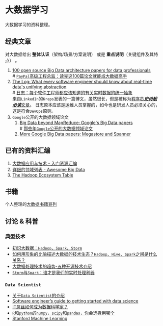 大数据学习
=======================

大数据学习的资料整理。

经典文章
-------------------

对大数据给出 **整体认识**（架构/场景/方案说明） 或是 **重点说明**（关键组件及其特点） 。

1. [100 open source Big Data architecture papers for data professionals](https://www.linkedin.com/pulse/100-open-source-big-data-architecture-papers-anil-madan)  
\# [`PayPal`高级工程总监：读完这100篇论文就能成大数据高手](http://www.csdn.net/article/2015-07-07/2825148)
1. [The Log: What every software engineer should know about real-time data's unifying abstraction](https://engineering.linkedin.com/distributed-systems/log-what-every-software-engineer-should-know-about-real-time-datas-unifying)  
\# [日志：每个软件工程师都应该知道的有关实时数据的统一抽象](https://github.com/oldratlee/translations/tree/master/log-what-every-software-engineer-should-know-about-real-time-datas-unifying)  
来自`LinkedIn`的`Kreps`发表的一篇博文，虽然很长，但是被称为[程序员***史诗般必读***文章](http://bryanpendleton.blogspot.hk/2014/01/the-log-epic-software-engineering.html)。
日志原本应该是运维人员掌握的，如今也是研发人员必须关心的，这是符合`DevOps`原则。
1. `Google`公开的大数据领域论文
    1. [Big Data beyond MapReduce: Google's Big Data papers](http://blog.mikiobraun.de/2013/02/big-data-beyond-map-reduce-googles-papers.html)   
        \# [那些年`Google`公开的大数据领域论文](http://www.csdn.net/article/2013-02-28/2814298-google-bigdata-papers)  
    1. [More Google Big Data papers: Megastore and Spanner](http://blog.mikiobraun.de/2013/03/more-google-papers-megastore-spanner-voted-commits.html)

已有的资料汇编
-------------------

1. [大数据应用与技术 - 入门资源汇编](https://github.com/memect/hao/blob/master/awesome/learn-big-data.md)
1. [详细的领域列表 - Awesome Big Data](https://github.com/onurakpolat/awesome-bigdata)
1. [The Hadoop Ecosystem Table](http://hadoopecosystemtable.github.io/)

书籍
-------------------

个人整理的[大数据书籍豆列](http://www.douban.com/doulist/40606671/)

讨论 & 科普
-------------------

### 典型技术

- [初识大数据：`Hadoop`、`Spark`、`Storm`](http://blog.csdn.net/hyj_13/article/details/43021357)
- [如何用形象的比喻描述大数据的技术生态？`Hadoop`、`Hive`、`Spark`之间是什么关系？](http://www.zhihu.com/question/27974418)
- [大数据处理技术的趋势-五种开源技术介绍](http://www.thebigdata.cn/QiTa/9698.html)
- [`Storm`与`Spark`：谁才是我们的实时处理利器](http://developer.51cto.com/art/201412/460116.htm)

### `Data Scientist`

- [关于`Data Scientist`的介绍](http://www.douban.com/note/247983915/)
- [Software engineer’s guide to getting started with data science](http://www.r-bloggers.com/software-engineers-guide-to-getting-started-with-data-science/)
- [IT屌丝如何成为数据科学家？](http://www.open-open.com/news/view/1787f79)
-  [`R`和`python`的`numpy`，`scipy`和`pandas`，你会选择用哪个](http://www.zhihu.com/question/20388507)
- [Stanford Machine Learning](https://class.coursera.org/ml-003/lecture/index)

